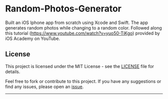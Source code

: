 # Random-Photos-Generator
Built an iOS Iphone app from scratch using Xcode and Swift. The app generates random photos while changing to a random color. Followed along this tutorial (https://www.youtube.com/watch?v=yuo50-TiKgo) provided by iOS Academy on YouTube.


## License

This project is licensed under the MIT License - see the [LICENSE](LICENSE) file for details.

Feel free to fork or contribute to this project. If you have any suggestions or find any issues, please open an [issue](https://github.com/your_username/weather-app/issues).

---
